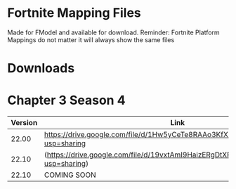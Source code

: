 # Fortnite Mapping Files
Made for FModel and available for download.
Reminder: Fortnite Platform Mappings do not matter it will always show the same files

# Downloads

# Chapter 3 Season 4
| Version                  	     |		    Link           | Platform |
| ------------------------------ | --------------------- | -------- |
| 22.00        	    	       |		https://drive.google.com/file/d/1Hw5yCeTe8RAAo3KfXkgTSuKhTp5AtRru/view?usp=sharing| Android|
| 22.10         	         	 |		(https://drive.google.com/file/d/19vxtAmI9HaizERgDtXRZOqjYG8cgY9DN/view?usp=sharing)| Android|
| 22.10         	         	 |		COMING SOON| Unkown|
